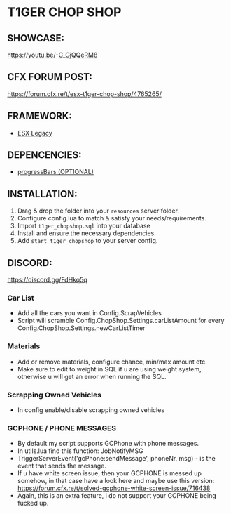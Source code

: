 # T1GER CHOP SHOP

## SHOWCASE:
https://youtu.be/-C_GjQQeRM8

## CFX FORUM POST:
https://forum.cfx.re/t/esx-t1ger-chop-shop/4765265/

## FRAMEWORK:
- [ESX Legacy](https://github.com/esx-framework/esx_core)

## DEPENCENCIES:
- [progressBars (OPTIONAL)](https://gitlab.com/t1ger-scripts/t1ger-requirements/-/tree/main/progressBars)

## INSTALLATION:
1. Drag & drop the folder into your `resources` server folder.
2. Configure config.lua to match & satisfy your needs/requirements.
3. Import `t1ger_chopshop.sql` into your database
4. Install and ensure the necessary dependencies.
5. Add `start t1ger_chopshop` to your server config.

## DISCORD:
https://discord.gg/FdHkq5q

### Car List
- Add all the cars you want in Config.ScrapVehicles
- Script will scramble Config.ChopShop.Settings.carListAmount for every Config.ChopShop.Settings.newCarListTimer

### Materials
- Add or remove materials, configure chance, min/max amount etc. 
- Make sure to edit to weight in SQL if u are using weight system, otherwise u will get an error when running the SQL.

### Scrapping Owned Vehicles
- In config enable/disable scrapping owned vehicles

### GCPHONE / PHONE MESSAGES
- By default my script supports GCPhone with phone messages. 
- In utils.lua find this function: JobNotifyMSG
- TriggerServerEvent('gcPhone:sendMessage', phoneNr, msg) - is the event that sends the message. 
- If u have white screen issue, then your GCPHONE is messed up somehow, in that case have a look here and maybe use this version: https://forum.cfx.re/t/solved-gcphone-white-screen-issue/716438
- Again, this is an extra feature, i do not support your GCPHONE being fucked up.

